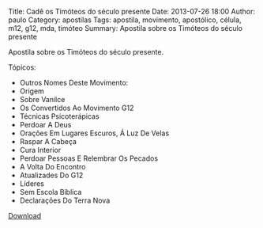 Title: Cadê os Timóteos do século presente
Date: 2013-07-26 18:00
Author: paulo
Category: apostilas
Tags: apostila, movimento, apostólico, célula, m12, g12, mda, timóteo
Summary: Apostila sobre os Timóteos do século presente

Apostila sobre os Timóteos do século presente.

Tópicos:

- Outros Nomes Deste Movimento:
- Origem
- Sobre Vanilce
- Os Convertidos Ao Movimento G12
- Técnicas Psicoterápicas
- Perdoar A Deus
- Orações Em Lugares Escuros, Á Luz De Velas
- Raspar A Cabeça
- Cura Interior
- Perdoar Pessoas E Relembrar Os Pecados
- A Volta Do Encontro
- Atualizades Do G12
- Líderes
- Sem Escola Bíblica
- Declarações Do Terra Nova


[Download](https://www.dropbox.com/s/o8lknd08cwuy4ge/Cad%C3%AA%20os%20Tim%C3%B3teos%20do%20s%C3%A9culo%20presente.pdf?dl=1)